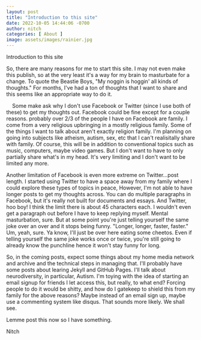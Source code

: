 ```yaml
---
layout: post
title: "Introduction to this site"
date: 2022-10-05 14:44:06 -0700
author: nitch
categories: [ About ]
image: assets/images/rainier.jpg
---
```


Introduction to this site

So, there are many reasons for me to start this site. I may not even make this publish, so at the very least it's a way for my brain to masturbate for a change. To quote the Beastie Boys, "My noggin is hoggin' all kinds of thoughts." For months, I've had a ton of thoughts that I want to share and this seems like an appropriate way to do it.

    Some make ask why I don't use Facebook or Twitter (since I use both of these) to get my thoughts out. Facebook could be fine except for a couple reasons. probably over 2/3 of the people I have on Facebook are family. I come from a very religious upbringing in a mostly religious family. Some of the things I want to talk about aren't exactly religion family. I'm planning on going into subjects like atheism, autism, sex, etc that I can't realisitally share with family. Of course, this will be in addition to conventional topics such as music, computers, maybe video games. But I don't want to have to only partially share what's in my head. It's very limiting and I don't want to be limited any more.

Another limitation of Facebook is even more extreme on Twitter...post length. I started using Twitter to have a space away from my family where I could explore these types of topics in peace, However, I'm not able to have longer posts to get my thoughts across. You can do multiple paragraphs in Facebook, but it's really not built for documents and essays. And Twitter, hoo boy! I think the limit there is about 45 characters each. I wouldn't even get a paragraph out before I have to keep replying myself. Mental masturbation, sure. But at some point you're just telling yourself the same joke over an over and it stops being funny. "Longer, longer, faster, faster." Um, yeah, sure. Ya know, I'll just be over here eating some cheetos. Even if telling yourself the same joke works once or twice, you're still going to already know the punchline hence it won't stay funny for long.

So, in the coming posts, expect some things about my home media network and archive and the technical steps in managing that. I'll probably have some posts about learing Jekyll and GitHub Pages. I'll talk about neurodiversity, in particular, Autism. I'm toying with the idea of starting an email signup for friends I let access this, but really, to what end? Forcing people to do it would be shitty, and how do I gatekeep to shield this from my family for the above reasons? Maybe instead of an email sign up, maybe use a commenting system like disqus. That sounds more likely. We shall see.

Lemme post this now so I have something.

Nitch
